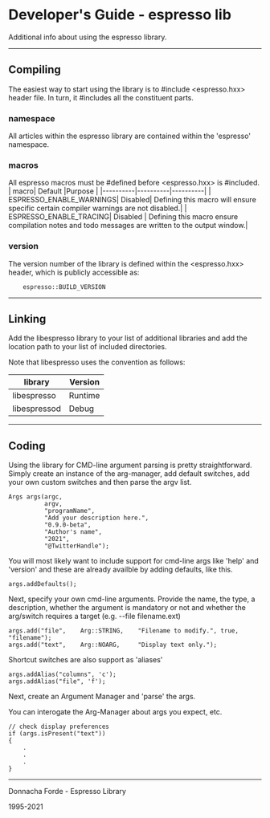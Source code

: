 # Developer's Guide - espresso lib 
Additional info about using the espresso library. 

***
## Compiling

The easiest way to start using the library is to #include <espresso.hxx> header file. In turn, it #includes all the constituent parts. 


### namespace
All articles within the espresso library are contained within the 'espresso' namespace.


### macros
All espresso macros must be #defined before <espresso.hxx> is #included. 
| macro| Default |Purpose |
|----------|----------|----------|
|  ESPRESSO_ENABLE_WARNINGS| Disabled| Defining this macro will ensure specific certain compiler warnings are not disabled.|
|  ESPRESSO_ENABLE_TRACING|  Disabled | Defining this macro ensure compilation notes and todo messages are written to the output window.|




### version

The version number of the library is defined within the <espresso.hxx> header, which is publicly accessible as:

		espresso::BUILD_VERSION 
***
## Linking

Add the libespresso library to your list of additional libraries and add the location path to your list of included directories. 

Note that libespresso uses the convention as follows:

| library | Version |
|----------|----------|
|  libespresso  |  Runtime |
|  libespressod  |  Debug |

***
## Coding

Using the library for CMD-line argument parsing is pretty straightforward. Simply create an instance of the arg-manager, add default switches, add your own custom switches and then parse the argv list. 


	Args args(argc, 
			  argv, 
			  "programName", 
			  "Add your description here.", 
			  "0.9.0-beta", 
			  "Author's name", 
			  "2021", 
			  "@TwitterHandle");

You will most likely want to include support for cmd-line args like 'help' and 'version' and these are already availble by adding defaults, like this. 

	args.addDefaults();

Next, specify your own cmd-line arguments. Provide the name, the type, a description, whether the argument is mandatory or not and whether the arg/switch requires a target (e.g. --file filename.ext)

	args.add("file",	Arg::STRING,	"Filename to modify.", true, "filename");
	args.add("text",	Arg::NOARG,		"Display text only.");


Shortcut switches are also support as 'aliases'

	args.addAlias("columns", 'c');
	args.addAlias("file", 'f');

Next, create an Argument Manager and 'parse' the args. 

You can interogate the Arg-Manager about args you expect, etc. 

	// check display preferences
	if (args.isPresent("text"))
	{
		.
		.
		.
	}
	
	
***
Donnacha Forde - Espresso Library

1995-2021




